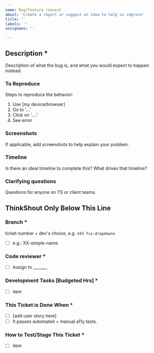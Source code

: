 ```yaml
---
name: Bug/Feature request
about: 'Create a report or suggest an idea to help us improve'
title: ''
labels: ''
assignees: ''

---
```


## Description *
Description of what the bug is, and what you would expect to happen instead.

### To Reproduce
Steps to reproduce the behavior:
1. Use [my device/browser]
2. Go to '...'
3. Click on '....'
4. See error
   
### Screenshots
If applicable, add screenshots to help explain your problem.

### Timeline
Is there an ideal timeline to complete this? What drives that timeline?

### Clarifying questions
Questions for anyone on TS or client teams.

## ThinkShout Only Below This Line

### Branch *
ticket number + dev's choice, e.g. `343-fix-dropdowns`
- [ ] e.g.: XX-simple-name
  
### Code reviewer *
- [ ] Assign to _______
  
### Development Tasks [Budgeted Hrs] *
- [ ] item
  
### This Ticket is Done When *
- [ ] [add user story here]
- [ ] It passes automated + manual a11y tests.
  
### How to Test/Stage This Ticket *
- [ ] item